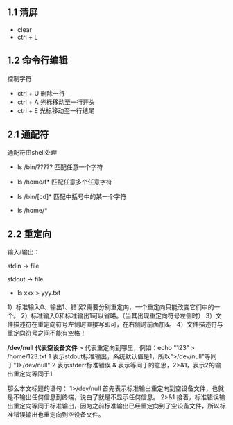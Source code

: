 

## 1.1 清屏

+ clear
+ ctrl + L

## 1.2 命令行编辑

控制字符

+ ctrl + U 删除一行
+ ctrl + A 光标移动至一行开头
+ ctrl + E 光标移动至一行结尾

## 2.1 通配符

通配符由shell处理

+ ls /bin/?????  匹配任意一个字符

+ ls /home/f*  匹配任意多个任意字符

+ ls /bin/[cd]*  匹配中括号中的某一个字符

+ ls /home/*    

## 2.2 重定向

输入/输出：

stdin -> file

stdout -> file

+ ls xxx > yyy.txt

1）标准输入0、输出1、错误2需要分别重定向，一个重定向只能改变它们中的一个。
2）标准输入0和标准输出1可以省略。（当其出现重定向符号左侧时）
3）文件描述符在重定向符号左侧时直接写即可，在右侧时前面加&。
4）文件描述符与重定向符号之间不能有空格！



**/dev/null 代表空设备文件**
\> 代表重定向到哪里，例如：echo "123" > /home/123.txt
1 表示stdout标准输出，系统默认值是1，所以">/dev/null"等同于"1>/dev/null"
2 表示stderr标准错误
& 表示等同于的意思，2>&1，表示2的输出重定向等同于1

那么本文标题的语句：
1>/dev/null 首先表示标准输出重定向到空设备文件，也就是不输出任何信息到终端，说白了就是不显示任何信息。
2>&1 接着，标准错误输出重定向等同于标准输出，因为之前标准输出已经重定向到了空设备文件，所以标准错误输出也重定向到空设备文件。